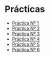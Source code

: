 # Prácticas 

- [Práctica Nº 1][1P]
- [Práctica Nº 2][2P]
- [Práctica Nº 3][3P]
- [Práctica Nº 4][4P]
- [Práctica Nº 5][5P]
- [Práctica Nº 6]()

[1P]:https://github.com/marlenelis/SWAP1516/blob/master/Practicas/practica_1.md

[2P]:https://github.com/marlenelis/SWAP1516/blob/master/Practicas/practica_2.md

[3P]:https://github.com/marlenelis/SWAP1516/blob/master/Practicas/practica_3.md

[4P]:https://github.com/marlenelis/SWAP1516/blob/master/Practicas/practica_4.md

[5P]:https://github.com/marlenelis/SWAP1516/blob/master/Practicas/practica_5.md
